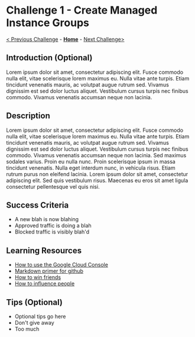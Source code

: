 # Challenge 1 - Create Managed Instance Groups

[< Previous Challenge](./Challenge-00.md) - **[Home](../README.md)** - [Next Challenge>](./Challenge-02.md)

## Introduction (Optional)

Lorem ipsum dolor sit amet, consectetur adipiscing elit. Fusce commodo nulla elit, vitae scelerisque lorem maximus eu. Nulla vitae ante turpis. Etiam tincidunt venenatis mauris, ac volutpat augue rutrum sed. Vivamus dignissim est sed dolor luctus aliquet. Vestibulum cursus turpis nec finibus commodo. Vivamus venenatis accumsan neque non lacinia.

## Description

Lorem ipsum dolor sit amet, consectetur adipiscing elit. Fusce commodo nulla elit, vitae scelerisque lorem maximus eu. Nulla vitae ante turpis. Etiam tincidunt venenatis mauris, ac volutpat augue rutrum sed. Vivamus dignissim est sed dolor luctus aliquet. Vestibulum cursus turpis nec finibus commodo. Vivamus venenatis accumsan neque non lacinia. Sed maximus sodales varius. Proin eu nulla nunc. Proin scelerisque ipsum in massa tincidunt venenatis. Nulla eget interdum nunc, in vehicula risus. Etiam rutrum purus non eleifend lacinia. Lorem ipsum dolor sit amet, consectetur adipiscing elit. Sed quis vestibulum risus. Maecenas eu eros sit amet ligula consectetur pellentesque vel quis nisi.

## Success Criteria

- A new blah is now blahing
- Approved traffic is doing a blah
- Blocked traffic is visibly blah'd

## Learning Resources

- [How to use the Google Cloud Console](http://zombo.com)
- [Markdown primer for github](http://zombo.com)
- [How to win friends](http://zombo.com)
- [How to influence people](http://zombo.com)

## Tips (Optional)

- Optional tips go here
- Don't give away
- Too much
